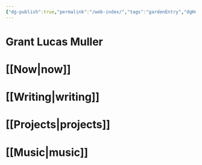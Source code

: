 ```yaml
---
{"dg-publish":true,"permalink":"/web-index/","tags":"gardenEntry","dgHomeLink":false}
---
```

# Grant Lucas Muller
# [[Now|now]]
# [[Writing|writing]]
# [[Projects|projects]]
# [[Music|music]]
